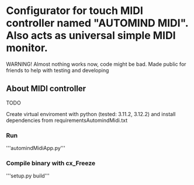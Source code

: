 # Configurator for touch MIDI controller named "AUTOMIND MIDI". Also acts as universal simple MIDI monitor.
WARNING! Almost nothing works now, code might be bad. Made public for friends to help with testing and developing

## About MIDI controller
TODO

Create virtual enviroment with python (tested: 3.11.2, 3.12.2) and install dependencies from requirementsAutomindMidi.txt
### Run
'''automindMidiApp.py'''

### Compile binary with cx_Freeze
'''setup.py build'''
